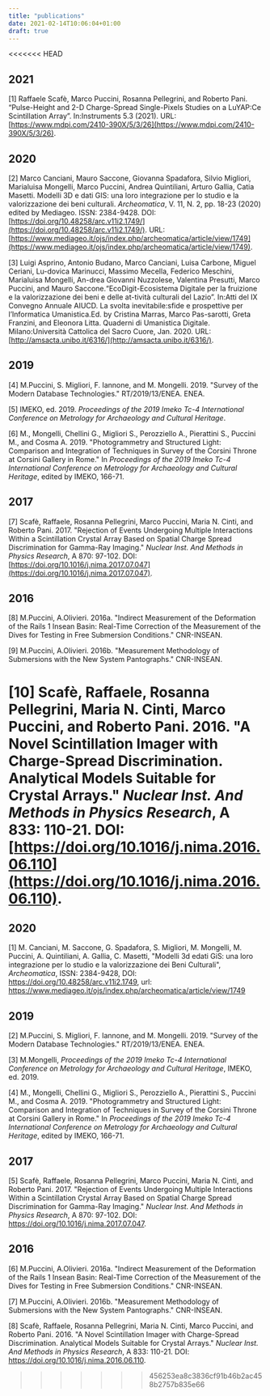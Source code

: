 ```yaml
---
title: "publications"
date: 2021-02-14T10:06:04+01:00
draft: true
---
```

<<<<<<< HEAD

## 2021
[1] Raffaele Scafè, Marco Puccini, Rosanna Pellegrini, and Roberto Pani. “Pulse-Height and 2-D Charge-Spread Single-Pixels Studies on a LuYAP:Ce Scintillation Array”. In:Instruments 5.3 (2021). URL: [https://www.mdpi.com/2410-390X/5/3/26](https://www.mdpi.com/2410-390X/5/3/26).

## 2020

[2] Marco Canciani, Mauro Saccone, Giovanna Spadafora, Silvio Migliori, Marialuisa Mongelli, Marco Puccini, Andrea Quintiliani, Arturo Gallia, Catia Masetti. Modelli 3D e dati GIS: una loro integrazione per lo studio e la valorizzazione dei beni culturali. *Archeomatica*, V. 11, N. 2, pp. 18-23 (2020) edited by Mediageo. ISSN: 2384-9428. DOI: [https://doi.org/10.48258/arc.v11i2.1749/](https://doi.org/10.48258/arc.v11i2.1749/). URL: [https://www.mediageo.it/ojs/index.php/archeomatica/article/view/1749](https://www.mediageo.it/ojs/index.php/archeomatica/article/view/1749).

[3] Luigi Asprino, Antonio Budano, Marco Canciani, Luisa Carbone, Miguel Ceriani, Lu-dovica  Marinucci,  Massimo  Mecella,  Federico  Meschini,  Marialuisa  Mongelli,  An-drea  Giovanni  Nuzzolese,  Valentina  Presutti,  Marco  Puccini,  and  Mauro  Saccone.“EcoDigit-Ecosistema Digitale per la fruizione e la valorizzazione dei beni e delle at-tività culturali del Lazio”. In:Atti del IX Convegno Annuale AIUCD. La svolta inevitabile:sfide e prospettive per l’Informatica Umanistica.Ed. by Cristina Marras, Marco Pas-sarotti, Greta Franzini, and Eleonora Litta. Quaderni di Umanistica Digitale. Milano:Università Cattolica del Sacro Cuore, Jan. 2020. URL: [http://amsacta.unibo.it/6316/](http://amsacta.unibo.it/6316/).

## 2019

[4] M.Puccini, S. Migliori, F. Iannone, and M. Mongelli. 2019. "Survey of the Modern Database Technologies." RT/2019/13/ENEA. ENEA.

[5] IMEKO, ed. 2019. *Proceedings of the 2019 Imeko Tc-4 International Conference on Metrology for Archaeology and Cultural Heritage*.

[6] M., Mongelli, Chellini G., Migliori S., Perozziello A., Pierattini S., Puccini M., and Cosma A. 2019. "Photogrammetry and Structured Light: Comparison and Integration of Techniques in Survey of the Corsini Throne at Corsini Gallery in Rome." In *Proceedings of the 2019 Imeko Tc-4 International Conference on Metrology for Archaeology and Cultural Heritage*, edited by IMEKO, 166-71.

## 2017

[7] Scafè, Raffaele, Rosanna Pellegrini, Marco Puccini, Maria N. Cinti, and Roberto Pani. 2017. "Rejection of Events Undergoing Multiple Interactions Within a Scintillation Crystal Array Based on Spatial Charge Spread Discrimination for Gamma-Ray Imaging." *Nuclear Inst. And Methods in Physics Research*, A 870: 97-102. DOI: [https://doi.org/10.1016/j.nima.2017.07.047](https://doi.org/10.1016/j.nima.2017.07.047).

## 2016

[8] M.Puccini, A.Olivieri. 2016a. "Indirect Measurement of the Deformation of the Rails 1 Insean Basin: Real-Time Correction of the Measurement of the Dives for Testing in Free Submersion Conditions." CNR-INSEAN.

[9] M.Puccini, A.Olivieri. 2016b. "Measurement Methodology of Submersions with the New System Pantographs." CNR-INSEAN.

[10] Scafè, Raffaele, Rosanna Pellegrini, Maria N. Cinti, Marco Puccini, and Roberto Pani. 2016. "A Novel Scintillation Imager with Charge-Spread Discrimination. Analytical Models Suitable for Crystal Arrays." *Nuclear Inst. And Methods in Physics Research*, A 833: 110-21. DOI: [https://doi.org/10.1016/j.nima.2016.06.110](https://doi.org/10.1016/j.nima.2016.06.110).
=======
## 2020
[1] M. Canciani, M. Saccone, G. Spadafora, S. Migliori, M. Mongelli, M. Puccini, A. Quintiliani, A. Gallia, C. Masetti, "Modelli 3d edati GiS: una loro integrazione per lo studio e la valorizzazione dei Beni Culturali", *Archeomatica*, ISSN: 2384-9428, DOI: https://doi.org/10.48258/arc.v11i2.1749, url: https://www.mediageo.it/ojs/index.php/archeomatica/article/view/1749

## 2019

[2] M.Puccini, S. Migliori, F. Iannone, and M. Mongelli. 2019. "Survey of the Modern Database Technologies." RT/2019/13/ENEA. ENEA.

[3] M.Mongelli, *Proceedings of the 2019 Imeko Tc-4 International Conference on Metrology for Archaeology and Cultural Heritage*, IMEKO, ed. 2019.

[4] M., Mongelli, Chellini G., Migliori S., Perozziello A., Pierattini S., Puccini M., and Cosma A. 2019. "Photogrammetry and Structured Light: Comparison and Integration of Techniques in Survey of the Corsini Throne at Corsini Gallery in Rome." In *Proceedings of the 2019 Imeko Tc-4 International Conference on Metrology for Archaeology and Cultural Heritage*, edited by IMEKO, 166-71.

## 2017

[5] Scafè, Raffaele, Rosanna Pellegrini, Marco Puccini, Maria N. Cinti, and Roberto Pani. 2017. "Rejection of Events Undergoing Multiple Interactions Within a Scintillation Crystal Array Based on Spatial Charge Spread Discrimination for Gamma-Ray Imaging." *Nuclear Inst. And Methods in Physics Research*, A 870: 97-102. DOI: https://doi.org/10.1016/j.nima.2017.07.047.

## 2016

[6] M.Puccini, A.Olivieri. 2016a. "Indirect Measurement of the Deformation of the Rails 1 Insean Basin: Real-Time Correction of the Measurement of the Dives for Testing in Free Submersion Conditions." CNR-INSEAN.

[7] M.Puccini, A.Olivieri. 2016b. "Measurement Methodology of Submersions with the New System Pantographs." CNR-INSEAN.

[8] Scafè, Raffaele, Rosanna Pellegrini, Maria N. Cinti, Marco Puccini, and Roberto Pani. 2016. "A Novel Scintillation Imager with Charge-Spread Discrimination. Analytical Models Suitable for Crystal Arrays." *Nuclear Inst. And Methods in Physics Research*, A 833: 110-21. DOI: https://doi.org/10.1016/j.nima.2016.06.110.
>>>>>>> 456253ea8c3836cf91b46b2ac458b2757b835e66
